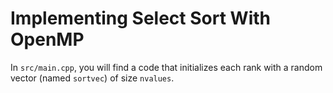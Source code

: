 # Implementing Select Sort With OpenMP

In `src/main.cpp`, you will find a code that initializes each rank with a random vector (named `sortvec`) of size `nvalues`.
